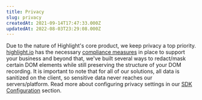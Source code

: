 ```yaml
---
title: Privacy
slug: privacy
createdAt: 2021-09-14T17:47:33.000Z
updatedAt: 2022-08-03T23:29:08.000Z
---
```


Due to the nature of Highlight's core product, we keep privacy a top priority. [highlight.io](https://highlight.io) has the necessary [compliance measures](../../4_company/compliance-and-security.md) in place to support your business and beyond that, we've built several ways to redact/mask certain DOM elements while still preserving the structure of your DOM recording. It is important to note that for all of our solutions, all data is sanitized on the client, so sensitive data never reaches our servers/platform. Read more about configuring privacy settings in our [SDK Configuration](../../getting-started/3_client-sdk/7_replay-configuration/1_overview.md) section.
